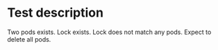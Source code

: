 # Test description

Two pods exists. Lock exists. Lock does not match any pods. Expect to delete all pods.
